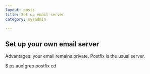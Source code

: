 ```yaml
---
layout: posts
title: Set up email server
category: sysadmin

---
```


## Set up your own email server

Advantages: your email remains private. Postfix is the usual server.

$ ps aux|grep postfix
cd 
